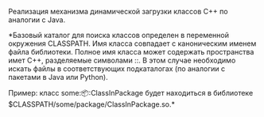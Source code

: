 Реализация механизма динамической загрузки классов C++ по аналогии с Java.

*Базовый каталог для поиска классов определен в переменной окружения CLASSPATH. Имя класса совпадает с каноническим именем файла библиотеки. Полное имя класса может содержать пространства имет C++, разделяемые символами ::. В этом случае необходимо искать файлы в соответствующих подкаталогах (по аналогии с пакетами в Java или Python).

Пример: класс some::package::ClassInPackage будет находиться в библиотеке $CLASSPATH/some/package/ClassInPackage.so.*
